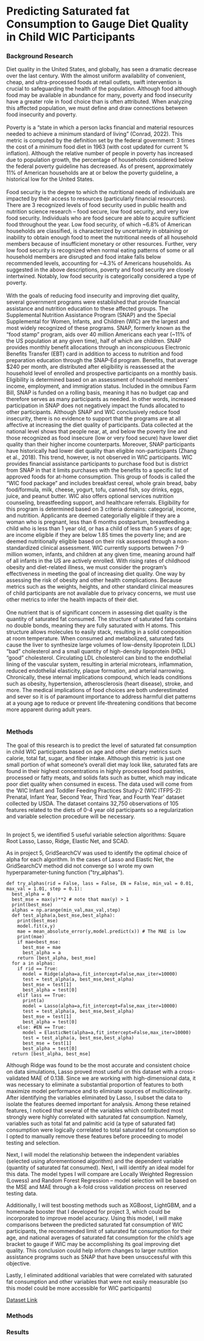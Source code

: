 # Predicting Saturated fat Consumption to Gauge Diet Quality in Child WIC Participants
### Background Research
Diet quality in the United States, and globally, has seen a dramatic decrease over the last century. With the almost uniform availability of convenient, cheap, and ultra-processed foods at retail outlets, swift intervention is crucial to safeguarding the health of the population. Although food although food may be available in abundance for many, poverty and food insecurity have a greater role in food choice than is often attributed. When analyzing this affected population, we must define and draw connections between food insecurity and poverty.<br/><br/>
Poverty is a “state in which a person lacks financial and material resources needed to achieve a minimum standard of living” (Conrad, 2022). This metric is computed by the definition set by the federal government: 3 times the cost of a minimum food diet in 1963 (with cost updated for current % inflation). Although the relative number of people in poverty has increased due to population growth, the percentage of households considered below the federal poverty guideline has decreased. As of present, approximately 11% of American households are at or below the poverty guideline, a historical low for the United States.<br/><br/>
Food security is the degree to which the nutritional needs of individuals are impacted by their access to resources (particularly financial resources). There are 3 recognized levels of food security used in public health and nutrition science research – food secure, low food security, and very low food security. Individuals who are food secure are able to acquire sufficient food throughout the year. Low food security, of which ~6.8% of American households are classified, is characterized by uncertainty in obtaining or inability to obtain enough food to meet the nutritional needs of all household members because of insufficient monetary or other resources. Further, very low food security is recognized when normal eating patterns of some or all household members are disrupted and food intake falls below recommended levels, accounting for ~4.3% of Americans households. As suggested in the above descriptions, poverty and food security are closely intertwined. Notably, low food security is categorically considered a type of poverty.<br/><br/>
With the goals of reducing food insecurity and improving diet quality, several government programs were established that provide financial assistance and nutrition education to these affected groups. The Supplemental Nutrition Assistance Program (SNAP) and the Special Supplemental for Women, Infants, and Children (WIC) are the largest and most widely recognized of these programs. SNAP, formerly known as the “food stamp” program, aids over 40 million Americans each year (~11% of the US population at any given time), half of which are children. SNAP provides monthly benefit allocations through an inconspicuous Electronic Benefits Transfer (EBT) card in addition to access to nutrition and food preparation education through the SNAP-Ed program. Benefits, that average $240 per month, are distributed after eligibility is reassessed at the household level of enrolled and prospective participants on a monthly basis. Eligibility is determined based on an assessment of household members’ income, employment, and immigration status. Included in the omnibus Farm Bill, SNAP is funded on a rolling basis, meaning it has no budget cap and therefore serves as many participants as needed. In other words, increased participation in SNAP does not negatively impact the funds allocated to other participants. Although SNAP and WIC conclusively reduce food insecurity, there is no evidence to support that the programs are at all affective at increasing the diet quality of participants. Data collected at the national level shows that people near, at, and below the poverty line and those recognized as food insecure (low or very food secure) have lower diet quality than their higher income counterparts. Moreover, SNAP participants have historically had lower diet quality than eligible non-participants (Zhang et al., 2018). This trend, however, is not observed in WIC participants. WIC provides financial assistance participants to purchase food but is district from SNAP in that it limits purchases with the benefits to a specific list of approved foods for at-home consumption. This group of foods is called the “WIC food package” and includes breakfast cereal, whole grain bread, baby food/formula, milk, cheese, yogurt, tofu, canned fish, soy drinks, eggs, juice, and peanut butter. WIC also offers optional services nutrition counseling, breastfeeding support, and healthcare referrals. Eligibility for this program is determined based on 3 criteria domains: categorial, income, and nutrition. Applicants are deemed categorially eligible if they are a woman who is pregnant, less than 6 months postpartum, breastfeeding a child who is less than 1 year old, or has a child of less than 5 years of age; are income eligible if they are below 1.85 times the poverty line; and are deemed nutritionally eligible based on their risk assessed through a non-standardized clinical assessment. WIC currently supports between 7-9 million women, infants, and children at any given time, meaning around half of all infants in the US are actively enrolled. With rising rates of childhood obesity and diet-related illness, we must consider the program’s effectiveness in meeting the goal of increasing diet quality. One way by assessing the risk of obesity and other health complications. Because metrics such as the weights, heights, and other standard clinical measures of child participants are not available due to privacy concerns, we must use other metrics to infer the health impacts of their diet.<br/><br/>
One nutrient that is of significant concern in assessing diet quality is the quantity of saturated fat consumed. The structure of saturated fats contains no double bonds, meaning they are fully saturated with H atoms. This structure allows molecules to easily stack, resulting in a solid composition at room temperature. When consumed and metabolized, saturated fats cause the liver to synthesize large volumes of low-density lipoprotein (LDL) “bad” cholesterol and a small quantity of high-density lipoprotein (HDL) “good” cholesterol. Circulating LDL cholesterol can bind to the endothelial lining of the vascular system, resulting in arterial microtears, inflammation, reduced endothelial elasticity, plaque formation, and arterial narrowing. Chronically, these internal implications compound, which leads conditions such as obesity, hypertension, atherosclerosis (heart disease), stroke, and more. The medical implications of food choices are both underestimated and sever so it is of paramount importance to address harmful diet patterns at a young age to reduce or prevent life-threatening conditions that become more apparent during adult years. <br/><br/>

### Methods

The goal of this research is to predict the level of saturated fat consumption in child WIC participants based on age and other dietary metrics such calorie, total fat, sugar, and fiber intake. Although this metric is just one small portion of what someone’s overall diet may look like, saturated fats are found in their highest concentrations in highly processed food pastries, processed or fatty meats, and solids fats such as butter, which may indicate poor diet quality when consumed in excess. The data used will come from the ‘WIC Infant and Toddler Feeding Practices Study-2 (WIC ITFPS-2): Prenatal, Infant Year, Second Year, Third Year, and Fourth Year’ dataset collected by USDA. The dataset contains 32,750 observations of 105 features related to the diets of 0-4 year old participants so a regularization and variable selection procedure will be necessary.<br/><br/>


In project 5, we identified 5 useful variable selection algorithms: Square Root Lasso, Lasso, Ridge, Elastic Net, and SCAD.

As in project 5, GridSearchCV was used to identify the optimal choice of alpha for each algorithm. In the cases of Lasso and Elastic Net, the GridSearchCV method did not converge so I wrote my own hyperparameter-tuning function ("try_alphas").

```
def try_alphas(rid = False, lass = False, EN = False, min_val = 0.01, max_val = 1.01, step = 0.1):
  best_alpha = 0
  best_mse = max(y)**2 # note that max(y) > 1
  print(best_mse)
  alphas = np.arange(min_val,max_val,step)
  def test_alpha(a,best_mse,best_alpha):
    print(best_mse)
    model.fit(x,y)
    mae = mean_absolute_error(y,model.predict(x)) # The MAE is low
    print(mae)
    if mae<best_mse:
      best_mse = mae
      best_alpha = a
    return [best_alpha, best_mse]
  for a in alphas:
    if rid == True:
      model = Ridge(alpha=a,fit_intercept=False,max_iter=10000)
      test = test_alpha(a, best_mse,best_alpha)
      best_mse = test[1]
      best_alpha = test[0]
    elif lass == True:
      print(a)
      model = Lasso(alpha=a,fit_intercept=False,max_iter=10000)
      test = test_alpha(a, best_mse,best_alpha)
      best_mse = test[1]
      best_alpha = test[0]
    else: #EN == True:
      model = ElasticNet(alpha=a,fit_intercept=False,max_iter=10000)
      test = test_alpha(a, best_mse,best_alpha)
      best_mse = test[1]
      best_alpha = test[0]
  return [best_alpha, best_mse]
```

Although Ridge was found to be the most accurate and consistent choice on data simulations, Lasso proved most useful on this dataset with a cross-validated MAE of 0.138. Since we are working with high-dimensional data, it was necessary to eliminate a substantial proportion of features to both maximize model performance and to eliminate sources of multicolinearity.
After identifying the variables eliminated by Lasso, I subset the data to isolate the features deemed important for analysis. Among these retained features, I noticed that several of the variables which contributed most strongly were highly correlated with saturated fat consumption. Namely, variables such as total fat and palmitic acid (a type of saturated fat) consumption were logically correlated to total saturated fat consumption so I opted to manually remove these features before proceeding to model testing and selection.<br/>



Next, I will model the relationship between the independent variables (selected using aforementioned algorithm) and the dependent variable (quantity of saturated fat consumed). Next, I will identify an ideal model for this data. The model types I will compare are Locally Weighted Regression (Lowess) and Random Forest Regression – model selection will be based on the MSE and MAE through a k-fold cross validation process on reserved testing data.



Additionally, I will test boosting methods such as XGBoost, LightGBM, and a homemade booster that I developed for project 3, which could be incorporated to improve model accuracy. Using this model, I will make comparisons between the predicted saturated fat consumption of WIC participants, the recommended limit of saturated fat consumption for their age, and national averages of saturated fat consumption for the child’s age bracket to gauge if WIC may be accomplishing its goal improving diet quality. This conclusion could help inform changes to larger nutrition assistance programs such as SNAP that have been unsuccessful with this objective.


Lastly, I eliminated additional variables that were correlated with saturated fat consumption and other variables that were not easily measurable (so this model could be more accessible for WIC participants)



[Dataset Link](https://data.nal.usda.gov/dataset/wic-infant-and-toddler-feeding-practices-study-2-wic-itfps-2-prenatal-infant-year-second-year-third-year-and-fourth-year-datasets-0![image](https://user-images.githubusercontent.com/67920301/163575230-f57eae51-4c4e-4084-ad37-6f396af8c22a.png))

### Methods

### Results
